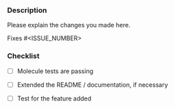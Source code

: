 ### Description
Please explain the changes you made here.

Fixes #<ISSUE_NUMBER>

### Checklist
- [ ] Molecule tests are passing
- [ ] Extended the README / documentation, if necessary
- [ ] Test for the feature added

